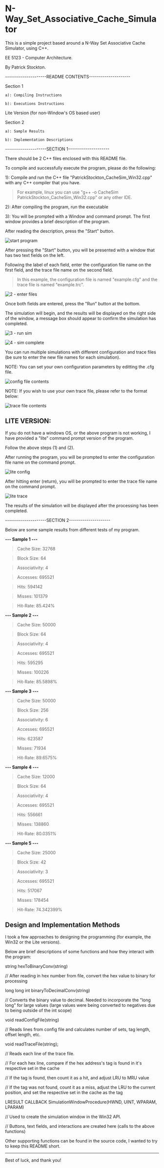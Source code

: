 # N-Way_Set_Associative_Cache_Simulator
This is a simple project based around a N-Way Set Associative Cache Simulator, using C++.

EE 5123 - Computer Architecture.

By Patrick Stockton.


---------------------README CONTENTS---------------------

Section 1

	a): Compiling Instructions
  
	b): Executions Instructions

Lite Version (for non-Window's OS based user)

Section 2

	a): Sample Results
  
	b): Implementation Descriptions



---------------------SECTION 1---------------------

There should be 2 C++ files enclosed with this README file.

To compile and successfully execute the program, please do the following:


1): Compile and run the C++ file "PatrickStockton_CacheSim_Win32.cpp" with any C++ compiler that you have.


  > For example, linux you can use "g++ -o CacheSim PatrickStockton_CacheSim_Win32.cpp" or any other IDE.


2): After compiling the program, run the executable


3): You will be prompted with a Window and command prompt. The first window provides a brief description of the program.

After reading the description, press the "Start" button.

![start program](https://user-images.githubusercontent.com/3781470/30253264-9018d756-9636-11e7-8705-c076045679ef.PNG)


After pressing the "Start" button, you will be presented with a window that has two text fields on the left.

Following the label of each field, enter the configuration file name on the first field, and the trace file name on the second field.
> In this example, the configuration file is named "example.cfg" and the trace file is named "example.trc".

![2 - enter files](https://user-images.githubusercontent.com/3781470/30253269-b5d625a2-9636-11e7-850d-eb181627a6ab.PNG)


Once both fields are entered, press the "Run" button at the bottom.

The simulation will begin, and the results will be displayed on the right side of the window, a message box should appear to confirm the simulation has completed.

![3 - run sim](https://user-images.githubusercontent.com/3781470/30253281-d209f87a-9636-11e7-8ea6-466453588278.PNG)

![4 - sim complete](https://user-images.githubusercontent.com/3781470/30253283-da4f56ba-9636-11e7-98d4-3c9365e20647.PNG)


You can run multiple simulations with different configuration and trace files (be sure to enter the new file names for each simulation).

NOTE: You can set your own configuration parameters by editting the .cfg file.

![config file contents](https://user-images.githubusercontent.com/3781470/30253288-f0a60b34-9636-11e7-8dac-337c62ac03d9.PNG)

NOTE: If you wish to use your own trace file, please refer to the format below:

![trace file contents](https://user-images.githubusercontent.com/3781470/30253292-f72ca256-9636-11e7-9c46-76d6cd6dc839.PNG)



## LITE VERSION:

If you do not have a windows OS, or the above program is not working, I have provided a "lite" command prompt version of the program.

Follow the above steps (1) and (2).

After running the program, you will be prompted to enter the configuration file name on the command prompt.

![lite config](https://user-images.githubusercontent.com/3781470/30253318-63c1ea66-9637-11e7-94b1-9fadb06fdff1.PNG)

After hitting enter (return), you will be prompted to enter the trace file name on the command prompt.

![lite trace](https://user-images.githubusercontent.com/3781470/30253325-6ca4327e-9637-11e7-9776-d41e897e1681.PNG)


The results of the simulation will be displayed after the processing has been completed.



---------------------SECTION 2---------------------

Below are some sample results from different tests of my program.

**--- Sample 1 ---**

  >Cache Size: 32768

  >Block Size: 64

  >Associativity: 4

  >Accesses: 695521

  >Hits: 594142

  >Misses: 101379

  >Hit-Rate: 85.424%
  
**--- Sample 2 ---**
>Cache Size: 50000

>Block Size: 64

>Associativity: 4

> Accesses: 695521

> Hits: 595295

> Misses: 100226

>Hit-Rate: 85.5898%

**--- Sample 3 ---**
>Cache Size: 50000

>Block Size: 256

>Associativity: 6

>Accesses: 695521

>Hits: 623587

>Misses: 71934

>Hit-Rate: 89.6575%

**--- Sample 4 ---**
>Cache Size: 12000

>Block Size: 64

>Associativity: 4

>Accesses: 695521

>Hits: 556661

>Misses: 138860

>Hit-Rate: 80.0351%

**--- Sample 5 ---**
>Cache Size: 25000

>Block Size: 42

>Associativity: 3

>Accesses: 695521

> Hits: 517067

> Misses: 178454

> Hit-Rate: 74.342399%



## Design and Implementation Methods

I took a few approaches to designing the programming (for example, the Win32 or the Lite versions).

Below are brief descriptions of some functions and how they interact with the program:


string hexToBinaryConv(string)

// After reading in hex number from file, convert the hex value to binary for processing


long long int binaryToDecimalConv(string)

// Converts the binary value to decimal. Needed to incorporate the "long long" for large values (large values were being converted to negatives due to being outside of the int scope)

void readConfigFile(string)

// Reads lines from config file and calculates number of sets, tag length, offset length, etc.

void readTraceFile(string);

// Reads each line of the trace file.

// For each hex line, compare if the hex address's tag is found in it's respective set in the cache

// If the tag is found, then count it as a hit, and adjust LRU to MRU value

// If the tag was not found, count it as a miss, adjust the LRU to the current position, and set the respective set in the cache as the tag

LRESULT CALLBACK SimulationWindowProcedure(HWND, UINT, WPARAM, LPARAM)

// Used to create the simulation window in the Win32 API.

// Buttons, text fields, and interactions are created here (calls to the above functions)


Other supporting functions can be found in the source code, I wanted to try to keep this README short.

---------------------------------------------------------

Best of luck, and thank you!
